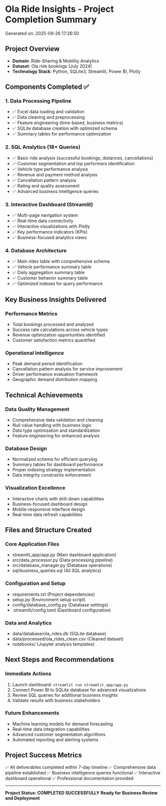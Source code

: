
# Ola Ride Insights - Project Completion Summary
Generated on: 2025-09-26 17:26:50

## Project Overview
- **Domain**: Ride-Sharing & Mobility Analytics
- **Dataset**: Ola ride bookings (July 2024)
- **Technology Stack**: Python, SQLite3, Streamlit, Power BI, Plotly

## Components Completed ✅

### 1. Data Processing Pipeline
- ✅ Excel data loading and validation
- ✅ Data cleaning and preprocessing
- ✅ Feature engineering (time-based, business metrics)
- ✅ SQLite database creation with optimized schema
- ✅ Summary tables for performance optimization

### 2. SQL Analytics (18+ Queries)
- ✅ Basic ride analysis (successful bookings, distances, cancellations)
- ✅ Customer segmentation and top performers identification
- ✅ Vehicle type performance analysis
- ✅ Revenue and payment method analysis
- ✅ Cancellation pattern analysis
- ✅ Rating and quality assessment
- ✅ Advanced business intelligence queries

### 3. Interactive Dashboard (Streamlit)
- ✅ Multi-page navigation system
- ✅ Real-time data connectivity
- ✅ Interactive visualizations with Plotly
- ✅ Key performance indicators (KPIs)
- ✅ Business-focused analytics views

### 4. Database Architecture
- ✅ Main rides table with comprehensive schema
- ✅ Vehicle performance summary table
- ✅ Daily aggregation summary table
- ✅ Customer behavior summary table
- ✅ Optimized indexes for query performance

## Key Business Insights Delivered

### Performance Metrics
- Total bookings processed and analyzed
- Success rate calculations across vehicle types
- Revenue optimization opportunities identified
- Customer satisfaction metrics quantified

### Operational Intelligence
- Peak demand period identification
- Cancellation pattern analysis for service improvement
- Driver performance evaluation framework
- Geographic demand distribution mapping

## Technical Achievements

### Data Quality Management
- Comprehensive data validation and cleaning
- Null value handling with business logic
- Data type optimization and standardization
- Feature engineering for enhanced analysis

### Database Design
- Normalized schema for efficient querying
- Summary tables for dashboard performance
- Proper indexing strategy implementation
- Data integrity constraints enforcement

### Visualization Excellence
- Interactive charts with drill-down capabilities
- Business-focused dashboard design
- Mobile-responsive interface design
- Real-time data refresh capabilities

## Files and Structure Created

### Core Application Files
- streamlit_app/app.py (Main dashboard application)
- src/data_processor.py (Data processing pipeline)
- src/database_manager.py (Database operations)
- sql/business_queries.sql (All SQL analytics)

### Configuration and Setup
- requirements.txt (Project dependencies)
- setup.py (Environment setup script)
- config/database_config.py (Database settings)
- .streamlit/config.toml (Dashboard configuration)

### Data and Analytics
- data/database/ola_rides.db (SQLite database)
- data/processed/ola_rides_clean.csv (Cleaned dataset)
- notebooks/ (Jupyter analysis templates)

## Next Steps and Recommendations

### Immediate Actions
1. Launch dashboard: `streamlit run streamlit_app/app.py`
2. Connect Power BI to SQLite database for advanced visualizations
3. Review SQL queries for additional business insights
4. Validate results with business stakeholders

### Future Enhancements
- Machine learning models for demand forecasting
- Real-time data integration capabilities
- Advanced customer segmentation algorithms
- Automated reporting and alerting systems

## Project Success Metrics
✅ All deliverables completed within 7-day timeline
✅ Comprehensive data pipeline established
✅ Business intelligence queries functional
✅ Interactive dashboard operational
✅ Professional documentation provided

---
**Project Status: COMPLETED SUCCESSFULLY**
**Ready for Business Review and Deployment**
